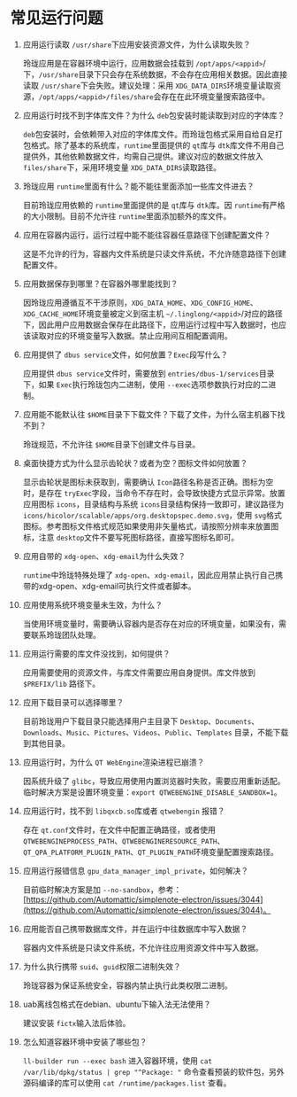 <!--
SPDX-FileCopyrightText: 2023 UnionTech Software Technology Co., Ltd.

SPDX-License-Identifier: LGPL-3.0-or-later
-->

# 常见运行问题

1. 应用运行读取 `/usr/share`下应用安装资源文件，为什么读取失败？

   玲珑应用是在容器环境中运行，应用数据会挂载到 `/opt/apps/<appid>`/下，`/usr/share`目录下只会存在系统数据，不会存在应用相关数据。因此直接读取 `/usr/share`下会失败。建议处理：采用 `XDG_DATA_DIRS`环境变量读取资源，`/opt/apps/<appid>/files/share`会存在在此环境变量搜索路径中。
2. 应用运行时找不到字体库文件？为什么 `deb`包安装时能读取到对应的字体库？

   `deb`包安装时，会依赖带入对应的字体库文件。而玲珑包格式采用自给自足打包格式。除了基本的系统库，`runtime`里面提供的 `qt`库与 `dtk`库文件不用自己提供外，其他依赖数据文件，均需自己提供。建议对应的数据文件放入 `files/share`下，采用环境变量 `XDG_DATA_DIRS`读取路径。
3. 玲珑应用 `runtime`里面有什么？能不能往里面添加一些库文件进去？

   目前玲珑应用依赖的 `runtime`里面提供的是 `qt`库与 `dtk`库。因 `runtime`有严格的大小限制。目前不允许往 `runtime`里面添加额外的库文件。
4. 应用在容器内运行，运行过程中能不能往容器任意路径下创建配置文件？

   这是不允许的行为，容器内文件系统是只读文件系统，不允许随意路径下创建配置文件。
5. 应用数据保存到哪里？在容器外哪里能找到？

   因玲珑应用遵循互不干涉原则，`XDG_DATA_HOME`、`XDG_CONFIG_HOME`、`XDG_CACHE_HOME`环境变量被定义到宿主机 `~/.linglong/<appid>`/对应的路径下，因此用户应用数据会保存在此路径下，应用运行过程中写入数据时，也应该读取对应的环境变量写入数据。禁止应用间互相配置调用。
6. 应用提供了 `dbus service`文件，如何放置？`Exec`段写什么？

   应用提供 `dbus service`文件时，需要放到 `entries/dbus-1/services`目录下，如果 `Exec`执行玲珑包内二进制，使用 `--exec`选项参数执行对应的二进制。
7. 应用能不能默认往 `$HOME`目录下下载文件？下载了文件，为什么宿主机器下找不到？

   玲珑规范，不允许往 `$HOME`目录下创建文件与目录。
8. 桌面快捷方式为什么显示齿轮状？或者为空？图标文件如何放置？

   显示齿轮状是图标未获取到，需要确认 `Icon`路径名称是否正确。图标为空时，是存在 `tryExec`字段，当命令不存在时，会导致快捷方式显示异常。放置应用图标 `icons`，目录结构与系统 `icons`目录结构保持一致即可，建议路径为 `icons/hicolor/scalable/apps/org.desktopspec.demo.svg`，使用 `svg`格式图标。参考图标文件格式规范如果使用非矢量格式，请按照分辨率来放置图标，注意 `desktop`文件不要写死图标路径，直接写图标名即可。
9. 应用自带的 `xdg-open`、`xdg-email`为什么失效？

   `runtime`中玲珑特殊处理了 `xdg-open`、`xdg-email`，因此应用禁止执行自己携带的xdg-open、xdg-email可执行文件或者脚本。
10. 应用使用系统环境变量未生效，为什么？

    当使用环境变量时，需要确认容器内是否存在对应的环境变量，如果没有，需要联系玲珑团队处理。
11. 应用运行需要的库文件没找到，如何提供？

    应用需要使用的资源文件，与库文件需要应用自身提供。库文件放到 `$PREFIX/lib` 路径下。
12. 应用下载目录可以选择哪里？

    目前玲珑用户下载目录只能选择用户主目录下 `Desktop`、`Documents`、`Downloads`、`Music`、`Pictures`、`Videos`、`Public`、`Templates` 目录，不能下载到其他目录。
13. 应用运行时，为什么 `QT WebEngine`渲染进程已崩溃？

    因系统升级了 `glibc`，导致应用使用内置浏览器时失败，需要应用重新适配。临时解决方案是设置环境变量：`export QTWEBENGINE_DISABLE_SANDBOX=1`。
14. 应用运行时，找不到 `libqxcb.so`库或者 `qtwebengin` 报错？

    存在 `qt.conf`文件时，在文件中配置正确路径，或者使用 `QTWEBENGINEPROCESS_PATH`、`QTWEBENGINERESOURCE_PATH`、`QT_QPA_PLATFORM_PLUGIN_PATH`、`QT_PLUGIN_PATH`环境变量配置搜索路径。
15. 应用运行报错信息 `gpu_data_manager_impl_private`，如何解决？

    目前临时解决方案是加 `--no-sandbox`，参考：[https://github.com/Automattic/simplenote-electron/issues/3044](https://github.com/Automattic/simplenote-electron/issues/3044)。
16. 应用能否自己携带数据库文件，并在运行中往数据库中写入数据？

    容器内文件系统是只读文件系统，不允许往应用资源文件中写入数据。
17. 为什么执行携带 `suid`、`guid`权限二进制失效？

    玲珑容器为保证系统安全，容器内禁止执行此类权限二进制。
18. uab离线包格式在debian、ubuntu下输入法无法使用？

    建议安装 `fictx`输入法后体验。
19. 怎么知道容器环境中安装了哪些包？

    `ll-builder run --exec bash` 进入容器环境，使用  `cat /var/lib/dpkg/status | grep "^Package: "` 命令查看预装的软件包，另外源码编译的库可以使用 `cat /runtime/packages.list` 查看。
